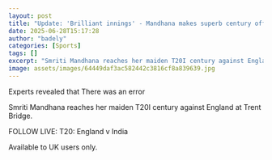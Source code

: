 ```yaml
---
layout: post
title: "Update: 'Brilliant innings' - Mandhana makes superb century off 51 balls"
date: 2025-06-28T15:17:28
author: "badely"
categories: [Sports]
tags: []
excerpt: "Smriti Mandhana reaches her maiden T20I century against England at Trent Bridge."
image: assets/images/64449daf3ac582442c3816cf8a839639.jpg
---
```


Experts revealed that There was an error

Smriti Mandhana reaches her maiden T20I century against England at Trent Bridge.

FOLLOW LIVE: T20: England v India

Available to UK users only.

